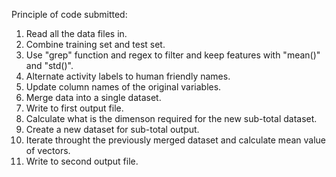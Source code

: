 Principle of code submitted:

1. Read all the data files in.
2. Combine training set and test set.
3. Use "grep" function and regex to filter and keep features with "mean()" and "std()".
4. Alternate activity labels to human friendly names.
5. Update column names of the original variables.
6. Merge data into a single dataset.
7. Write to first output file.
8. Calculate what is the dimenson required for the new sub-total dataset.
9. Create a new dataset for sub-total output.
10. Iterate throught the previously merged dataset and calculate mean value of vectors.
11. Write to second output file.
